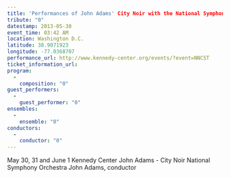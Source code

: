 ```yaml
---
title: 'Performances of John Adams' City Noir with the National Symphony Orchestra'
tribute: "0"
datestamp: 2013-05-30
event_time: 03:42 AM
location: Washington D.C.
latitude: 38.9071923
longitude: -77.0368707
performance_url: http://www.kennedy-center.org/events/?event=NNCST
ticket_information_url: 
program: 
  -
    composition: "0"
guest_performers: 
  -
    guest_performer: "0"
ensembles: 
  -
    ensemble: "0"
conductors: 
  -
    conductor: "0"
---
```

May 30, 31 and June 1
Kennedy Center
John Adams - City Noir
National Symphony Orchestra
John Adams, conductor